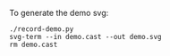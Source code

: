 To generate the demo svg:

    ./record-demo.py
    svg-term --in demo.cast --out demo.svg
    rm demo.cast
